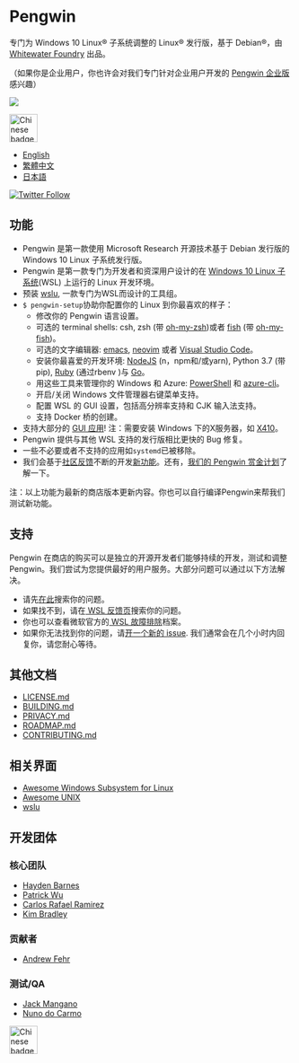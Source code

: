 # Pengwin

专门为 Windows 10 Linux® 子系统调整的 Linux® 发行版，基于 Debian®，由 [Whitewater Foundry](https://whitewaterfoundry.com) 出品。

（如果你是企业用户，你也许会对我们专门针对企业用户开发的 [Pengwin 企业版](https://github.com/WhitewaterFoundry/WLE)感兴趣）

<img src='https://github.com/WhitewaterFoundry/Screenshots/raw/master/ezgif.com-gif-maker.gif'>

<a href='//www.microsoft.com/store/apps/9NV1GV1PXZ6P?ocid=badge'><img src='https://assets.windowsphone.com/42e5aa4a-f19a-4205-9191-a97105ed7663/Chinese_Simplified_get-it-from-MS_InvariantCulture_Default.png' alt='Chinese badge' height=50/></a>

- [English](EADME.md)
- [繁體中文](README.zh-hant.md)
- [日本語](README.ja.md)

[![Twitter Follow](https://img.shields.io/twitter/follow/espadrine.svg?label=Follow&style=social)](https://twitter.com/pengwinlinux)

## 功能

- Pengwin 是第一款使用 Microsoft Research 开源技术基于 Debian 发行版的 Windows 10 Linux 子系统发行版。
- Pengwin 是第一款专门为开发者和资深用户设计的在 [Windows 10 Linux 子系统](https://github.com/sirredbeard/Awesome-WSL)(WSL) 上运行的 Linux 开发环境。
- 预装 [wslu](https://github.com/wslutilities/wslu), 一款专门为WSL而设计的工具组。
- `$ pengwin-setup`协助你配置你的 Linux 到你最喜欢的样子：
    - 修改你的 Pengwin 语言设置。
    - 可选的 terminal shells: csh, zsh (带 [oh-my-zsh](https://ohmyz.sh/))或者 [fish](https://fishshell.com/) (带 [oh-my-fish](https://github.com/oh-my-fish/oh-my-fish))。
    - 可选的文字编辑器: [emacs](https://www.gnu.org/software/emacs/), [neovim](https://neovim.io/) 或者 [Visual Studio Code](https://code.visualstudio.com/)。
    - 安装你最喜爱的开发环境: [NodeJS](https://nodejs.org/) (n，npm和/或yarn), Python 3.7 (带pip), [Ruby](http://www.ruby-lang.org/) (通过rbenv )与 [Go](https://golang.org/)。
    - 用这些工具来管理你的 Windows 和 Azure: [PowerShell](https://github.com/PowerShell/PowerShell) 和 [azure-cli](https://github.com/Azure/azure-cli)。
    - 开启/关闭 Windows 文件管理器右键菜单支持。
    - 配置 WSL 的 GUI 设置，包括高分辨率支持和 CJK 输入法支持。
    - 支持 Docker 桥的创建。
- 支持大部分的 [GUI 应用](https://github.com/ethanhs/WSL-Programs)! 注：需要安装 Windows 下的X服务器，如 [X410](http://afflnk.microsoft.com/c/1291904/459838/7593?prodsku=9NLP712ZMN9Q&u=https%3A%2F%2Fwww.microsoft.com%2Fen-us%2Fstore%2Fp%2Fx410%2F9NLP712ZMN9Q)。
- Pengwin 提供与其他 WSL 支持的发行版相比更快的 Bug 修复。
- 一些不必要或者不支持的应用如`systemd`已被移除。
- 我们会基于[社区反馈](https://github.com/WhitewaterFoundry/Pengwin/issues)不断的开发[新功能](https://github.com/WhitewaterFoundry/Pengwin/pulls)。还有，[我们的 Pengwin 赏金计划](CONTRIBUTING.md)了解一下。

注：以上功能为最新的商店版本更新内容。你也可以自行编译Pengwin来帮我们测试新功能。

## 支持

Pengwin 在商店的购买可以是独立的开源开发者们能够持续的开发，测试和调整 Pengwin。我们尝试为您提供最好的用户服务。大部分问题可以通过以下方法解决。

- 请先[在此](https://github.com/sirredbeard/Pengwin/issues)搜索你的问题。
- 如果找不到，请在[ WSL 反馈页](https://github.com/Microsoft/WSL/issues)搜索你的问题。
- 你也可以查看微软官方的[ WSL 故障排除](https://docs.microsoft.com/en-us/windows/wsl/troubleshooting)档案。
- 如果你无法找到你的问题，请[开一个新的 issue](https://github.com/WhitewaterFoundry/Pengwin/issues/new?template=bug_report.md). 我们通常会在几个小时内回复你，请您耐心等待。

## 其他文档

- [LICENSE.md](LICENSE.md)
- [BUILDING.md](BUILDING.md)
- [PRIVACY.md](PRIVACY.md)
- [ROADMAP.md](ROADMAP.md)
- [CONTRIBUTING.md](CONTRIBUTING.md)

## 相关界面

- [Awesome Windows Subsystem for Linux](https://github.com/sirredbeard/Awesome-WSL)
- [Awesome UNIX](https://github.com/sirredbeard/Awesome-UNIX)
- [wslu](https://github.com/wslutilities/wslu)

## 开发团体

### 核心团队

- [Hayden Barnes](https://github.com/sirredbeard)
- [Patrick Wu](https://github.com/patrick330602)
- [Carlos Rafael Ramirez](https://github.com/crramirez)
- [Kim Bradley](https://github.com/grufwub)

### 贡献者

- [Andrew Fehr](https://github.com/ThatWeirdAndrew)

### 测试/QA

- [Jack Mangano](https://thechipcollective.com/)
- [Nuno do Carmo](http://wslcorsair.blogspot.com/)

<a href='//www.microsoft.com/store/apps/9NV1GV1PXZ6P?ocid=badge'><img src='https://assets.windowsphone.com/42e5aa4a-f19a-4205-9191-a97105ed7663/Chinese_Simplified_get-it-from-MS_InvariantCulture_Default.png' alt='Chinese badge' height=50/></a>